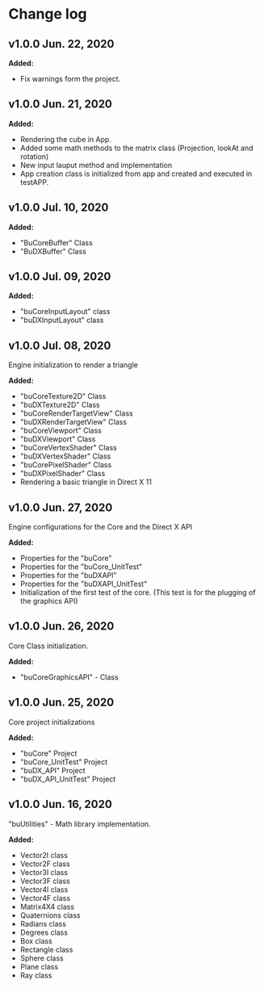 # Change log

## v1.0.0 Jun. 22, 2020
**Added:**
- Fix warnings form the project.

## v1.0.0 Jun. 21, 2020

**Added:**
- Rendering the cube in App.
- Added some math methods to the matrix class (Projection, lookAt and rotation)
- New input lauput method and implementation
- App creation class is initialized from app and created and executed in testAPP.

## v1.0.0 Jul. 10, 2020

**Added:**
- "BuCoreBuffer" Class
- "BuDXBuffer" Class

## v1.0.0 Jul. 09, 2020

**Added:**
- "buCoreInputLayout" class
- "buDXInputLayout" class

## v1.0.0 Jul. 08, 2020
Engine initialization to render a triangle

**Added:**
- "buCoreTexture2D" Class
- "buDXTexture2D" Class
- "buCoreRenderTargetView" Class
- "buDXRenderTargetView" Class
- "buCoreViewport" Class
- "buDXViewport" Class
- "buCoreVertexShader" Class
- "buDXVertexShader" Class
- "buCorePixelShader" Class
- "buDXPixelShader" Class
- Rendering a basic triangle in Direct X 11 

## v1.0.0 Jun. 27, 2020
Engine configurations for the Core and the Direct X API

**Added:**
- Properties for the "buCore"
- Properties for the "buCore_UnitTest"
- Properties for the "buDXAPI"
- Properties for the "buDXAPI_UnitTest"
- Initialization of the first test of the core. (This test is for the plugging of the graphics API)

## v1.0.0 Jun. 26, 2020
Core Class initialization.

**Added:**
- "buCoreGraphicsAPI" - Class

## v1.0.0 Jun. 25, 2020

Core project initializations

**Added:**
- "buCore" Project
- "buCore_UnitTest" Project
- "buDX_API" Project
- "buDX_API_UnitTest" Project

## v1.0.0 Jun. 16, 2020

"buUtilities" - Math library implementation.

**Added:**
- Vector2I class
- Vector2F class
- Vector3I class
- Vector3F class
- Vector4I class
- Vector4F class
- Matrix4X4 class
- Quaternions class
- Radians class
- Degrees class
- Box class
- Rectangle class
- Sphere class
- Plane class
- Ray class

